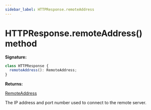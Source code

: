 ```yaml
---
sidebar_label: HTTPResponse.remoteAddress
---
```


# HTTPResponse.remoteAddress() method

**Signature:**

```typescript
class HTTPResponse {
  remoteAddress(): RemoteAddress;
}
```

**Returns:**

[RemoteAddress](./puppeteer.remoteaddress.md)

The IP address and port number used to connect to the remote server.
